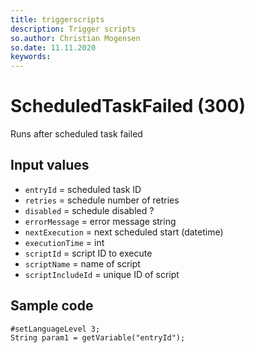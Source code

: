 ```yaml
---
title: triggerscripts
description: Trigger scripts
so.author: Christian Mogensen
so.date: 11.11.2020
keywords:
---
```


# ScheduledTaskFailed (300)

Runs after scheduled task failed

## Input values

* `entryId` = scheduled task ID
* `retries` = schedule number of retries
* `disabled` = schedule disabled ?
* `errorMessage` = error message string
* `nextExecution` = next scheduled start (datetime)
* `executionTime` = int
* `scriptId` = script ID to execute
* `scriptName` = name of script
* `scriptIncludeId` = unique ID of script

## Sample code

```crmscript
#setLanguageLevel 3;
String param1 = getVariable("entryId");
```
